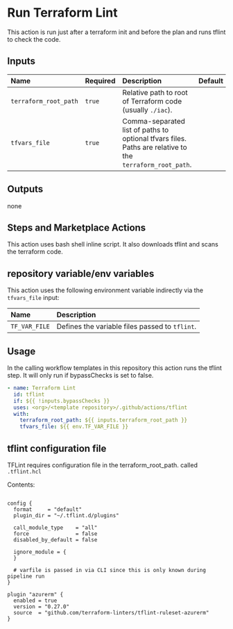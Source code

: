 # Run Terraform Lint

This action is run just after a terraform init and before the plan and runs tflint to check the code.

## Inputs

| Name                  | Required | Description                  | Default |
| :-------------------- | :------- | :--------------------------- | :------ |
| `terraform_root_path` | `true`   | Relative path to root of Terraform code (usually `./iac`).  |  |
| `tfvars_file`         | `true`   | Comma-separated list of paths to optional tfvars files. Paths are relative to the `terraform_root_path`. | |

## Outputs

none

## Steps and Marketplace Actions

This action uses bash shell inline script. It also downloads tflint and scans the terraform code.

## repository variable/env variables

This action uses the following environment variable indirectly via the `tfvars_file` input:

| Name          | Description                                    |
| :------------ | :--------------------------------------------- |
| `TF_VAR_FILE` | Defines the variable files passed to `tflint`. |

## Usage

In the calling workflow templates in this repository this action runs the tflint step.  It will only run if bypassChecks is set to false.

```yaml
- name: Terraform Lint
  id: tflint
  if: ${{ !inputs.bypassChecks }}
  uses: <org>/<template repository>/.github/actions/tflint
  with:
    terraform_root_path: ${{ inputs.terraform_root_path }}
    tfvars_file: ${{ env.TF_VAR_FILE }}
```

## tflint configuration file

TFLint requires configuration file in the terraform_root_path. called `.tflint.hcl`

Contents:

```text

config {
  format     = "default"
  plugin_dir = "~/.tflint.d/plugins"

  call_module_type    = "all"
  force               = false
  disabled_by_default = false

  ignore_module = {
  }

  # varfile is passed in via CLI since this is only known during pipeline run
}

plugin "azurerm" {
  enabled = true
  version = "0.27.0"
  source  = "github.com/terraform-linters/tflint-ruleset-azurerm"
}

```

